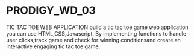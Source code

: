 # PRODIGY_WD_03
TIC TAC TOE WEB APPLICATION
build a tic tac toe game web application you can use HTML,CSS,Javascript. By implementing functions to handle user clicks,track game and check for winning conditionsand create an interactive engaging tic tac toe game.
